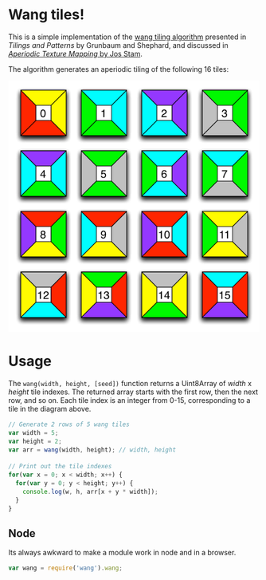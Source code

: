 # Wang tiles!

This is a simple implementation of the [wang tiling algorithm](http://en.wikipedia.org/wiki/Wang_tile) presented in *Tilings and Patterns* by Grunbaum and Shephard, and discussed in [*Aperiodic Texture Mapping* by Jos Stam](http://www.dgp.toronto.edu/people/stam/reality/Research/pdf/R046.pdf).

The algorithm generates an aperiodic tiling of the following 16 tiles:

![Tiles](tiles.png)

# Usage

The `wang(width, height, [seed])` function returns a Uint8Array of *width* x *height* tile indexes. The returned array starts with the first row, then the next row, and so on. Each tile index is an integer from 0-15, corresponding to a tile in the diagram above.

```javascript
// Generate 2 rows of 5 wang tiles
var width = 5;
var height = 2;
var arr = wang(width, height); // width, height

// Print out the tile indexes
for(var x = 0; x < width; x++) {
  for(var y = 0; y < height; y++) {
    console.log(w, h, arr[x + y * width]);
  }
}
```

## Node

Its always awkward to make a module work in node and in a browser.

```javascript
var wang = require('wang').wang;
```



